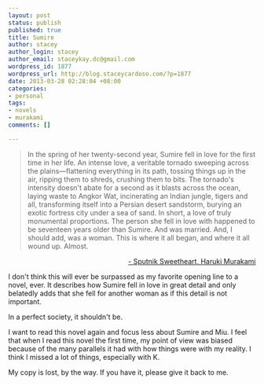 ```yaml
--- 
layout: post
status: publish
published: true
title: Sumire
author: stacey
author_login: stacey
author_email: staceykay.dc@gmail.com
wordpress_id: 1877
wordpress_url: http://blog.staceycardoso.com/?p=1877
date: 2013-03-28 02:28:04 +08:00
categories: 
- personal
tags: 
- novels
- murakami
comments: []

---
```

<blockquote>In the spring of her twenty-second year, Sumire fell in love for the first time in her life. An intense love, a veritable tornado sweeping across the plains—flattening everything in its path, tossing things up in the air, ripping them to shreds, crushing them to bits. The tornado's intensity doesn't abate for a second as it blasts across the ocean, laying waste to Angkor Wat, incinerating an Indian jungle, tigers and all, transforming itself into a Persian desert sandstorm, burying an exotic fortress city under a sea of sand. In short, a love of truly monumental proportions. The person she fell in love with happened to be seventeen years older than Sumire. And was married. And, I should add, was a woman. This is where it all began, and where it all wound up. Almost.</blockquote>
<p style="text-align: right;"><a href="http://www.nytimes.com/books/first/m/murakami-01sputnik.html" target="_blank">- Sputnik Sweetheart, Haruki Murakami</a></p>
I don't think this will ever be surpassed as my favorite opening line to a novel, ever. It describes how Sumire fell in love in great detail and only belatedly adds that she fell for another woman as if this detail is not important.

In a perfect society, it shouldn't be.

I want to read this novel again and focus less about Sumire and Miu. I feel that when I read this novel the first time, my point of view was biased because of the many parallels it had with how things were with my reality. I think I missed a lot of things, especially with K.

My copy is lost, by the way. If you have it, please give it back to me.
